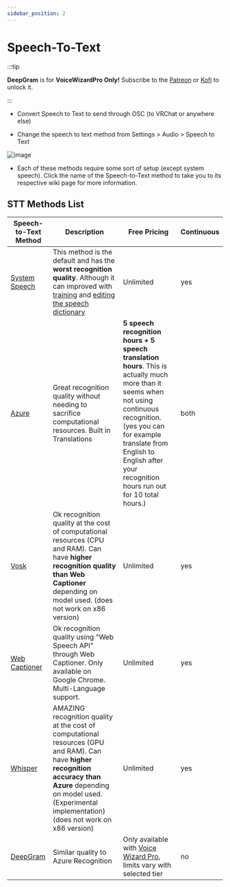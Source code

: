 ```yaml
---
sidebar_position: 2
---
```

# Speech-To-Text

:::tip 

**DeepGram** is for **VoiceWizardPro Only!** Subscribe to the [Patreon](https://www.patreon.com/ttsvoicewizard) or [Kofi](https://ko-fi.com/ttsvoicewizard) to unlock it. 

:::

- Convert Speech to Text to send through OSC (to VRChat or anywhere else)

- Change the speech to text method from Settings > Audio > Speech to Text

![image](https://user-images.githubusercontent.com/101527472/219900481-b932ca37-4f67-441f-9ac5-cde7b27883ab.png)

- Each of these methods require some sort of setup (except system speech). Click the name of the Speech-to-Text method to take you to its respective wiki page for more information.

## STT Methods List
| Speech-to-Text Method  | Description | Free Pricing | Continuous |
| ------------- | ------------- | ------------- | ------------- |
| [System Speech](https://github.com/VRCWizard/TTS-Voice-Wizard/wiki/System-Speech) | This method is the default and has the **worst recognition quality**. Although it can improved with [training](https://www.thewindowsclub.com/windows-speech-recognition-voice-training) and [editing the speech dictionary](https://www.tenforums.com/tutorials/120879-add-delete-prevent-edit-speech-dictionary-words-windows-10-a.html)  | Unlimited | yes |
| [Azure](https://github.com/VRCWizard/TTS-Voice-Wizard/wiki/Azure-Speech-Service) | Great recognition quality without needing to sacrifice computational resources. Built in Translations | **5 speech recognition hours + 5 speech translation hours**. This is actually much more than it seems when not using continuous recognition. (yes you can for example translate from English to English after your recognition hours run out for 10 total hours.) | both |
| [Vosk](https://github.com/VRCWizard/TTS-Voice-Wizard/wiki/Vosk) | Ok recognition quality at the cost of computational resources (CPU and RAM). Can have **higher recognition quality than Web Captioner** depending on model used. (does not work on x86 version) | Unlimited  | yes |
| [Web Captioner](https://github.com/VRCWizard/TTS-Voice-Wizard/wiki/Web-Captioner) | Ok recognition quality using "Web Speech API" through Web Captioner. Only available on Google Chrome. Multi-Language support. | Unlimited  | yes |
| [Whisper](https://github.com/VRCWizard/TTS-Voice-Wizard/wiki/Whisper) | AMAZING recognition quality at the cost of computational resources (GPU and RAM). Can have **higher recognition accuracy than Azure** depending on model used. (Experimental implementation) (does not work on x86 version) | Unlimited | yes |
| [DeepGram](https://github.com/VRCWizard/TTS-Voice-Wizard/wiki/VoiceWizardPro#deepgram-recognition) | Similar quality to Azure Recognition | Only available with [Voice Wizard Pro](https://ko-fi.com/ttsvoicewizard/tiers), limits vary with selected tier| no |

